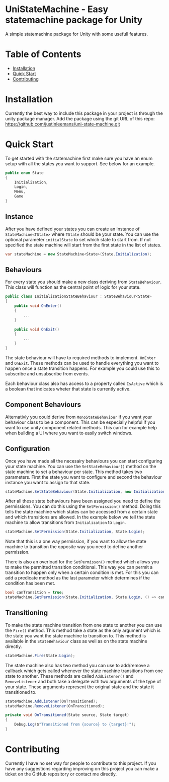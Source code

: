 # UniStateMachine - Easy statemachine package for Unity

A simple statemachine package for Unity with some usefull features.

# Table of Contents

- [Installation](#installation)
- [Quick Start](#quick-start)
- [Contributing](#contributing)

# Installation

Currently the best way to include this package in your project is through the unity package manager. Add the package using the git URL of this repo: https://github.com/justinleemans/uni-state-machine.git

# Quick Start

To get started with the statemachine first make sure you have an enum setup with all the states you want to support. See below for an example.

```c#
public enum State
{
	Initialization,
	Login,
	Menu,
	Game
}
```

## Instance

After you have defined your states you can create an instance of `StateMachine<TState>` where `TState` should be your state. You can use the optional parameter `initialState` to set which state to start from. If not specified the state machine will start from the first state in the list of states.

```c#
var stateMachine = new StateMachine<State>(State.Initialization);
```

## Behaviours

For every state you should make a new class deriving from `StateBehaviour`. This class will function as the central point of logic for your state.

```c#
public class InitializationStateBehaviour : StateBehaviour<State>
{
	public void OnEnter()
	{
		...
	}
	
	public void OnExit()
	{
		...
	}
}
```

The state behaviour will have to required methods to implement. `OnEnter` and `OnExit`. These methods can be used to handle everything you want to happen once a state transition happens. For example you could use this to subscribe and unsubscribe from events.

Each behaviour class also has access to a property called `IsActive` which is a boolean that indicates wheter that state is currently active.

## Component Behaviours

Alternativly you could derive from `MonoStateBehaviour` if you want your behaviour class to be a component. This can be especially helpful if you want to use unity component related methods. This can for example help when building a UI where you want to easily switch windows.

## Configuration

Once you have made all the necesairy behaviours you can start configuring your state machine. You can use the `SetStateBehaviour()` method on the state machine to set a behaviour per state. This method takes two parameters. First the state you want to configure and second the behaviour instance you want to assign to that state.

```c#
stateMachine.SetStateBehaviour(State.Initialization, new InitializationStateBehaviour());
```

After all these state behaviours have been assigned you need to define the permissions. You can do this using the `SetPermission()` method. Doing this tells the state machine which states can be accessed from a certain state and which transitions are allowed. In the example below we tell the state machine to allow transitions from `Initialization` to `Login`.

```c#
stateMachine.SetPermission(State.Initialization, State.Login);
```

Note that this is a one way permission, if you want to allow the state machine to transition the opposite way you need to define another permission.

There is also an overload for the `SetPermisson()` method which allows you to make the permitted transition conditional. This way you can permit a transition to happen only when a certain condition is met. For this you can add a predicate method as the last parameter which determines if the condition has been met.

```c#
bool canTransition = true;
stateMachine.SetPermission(State.Initialization, State.Login, () => canTransition);
```

## Transitioning

To make the state machine transition from one state to another you can use the `Fire()` method. This method take a state as the only argument which is the state you want the state machine to transition to. This method is available in the `StateBehaviour` class as well as on the state machine directly.

```c#
stateMachine.Fire(State.Login);
```

The state machine also has two method you can use to add/remove a callback which gets called whenever the state machine transitions from one state to another. These methods are called `AddListener()` and `RemoveListener` and both take a delegate with two arguments of the type of your state. These arguments represent the original state and the state it transitioned to.

```c#
stateMachine.AddListener(OnTransitioned);
stateMachine.RemoveListener(OnTransitioned);

private void OnTransitioned(State source, State target)
{
	Debug.Log($"Transitioned from {source} to {target}!");
}
```

# Contributing

Currently I have no set way for people to contribute to this project. If you have any suggestions regarding improving on this project you can make a ticket on the GitHub repository or contact me directly.
